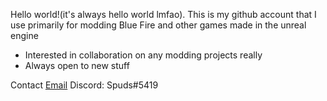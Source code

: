 Hello world!(it's always hello world lmfao). This is my github account that I use primarily for modding Blue Fire and other games made in the unreal engine 
- Interested in collaboration on any modding projects really
- Always open to new stuff

Contact
[Email](spudwitch@gmail.com)
Discord: Spuds#5419

<!---
bananaturtlesandwich/bananaturtlesandwich is a ✨ special ✨ repository because its `README.md` (this file) appears on your GitHub profile.
You can click the Preview link to take a look at your changes.
--->
